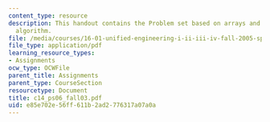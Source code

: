 ```yaml
---
content_type: resource
description: This handout contains the Problem set based on arrays and bubble sort
  algorithm.
file: /media/courses/16-01-unified-engineering-i-ii-iii-iv-fall-2005-spring-2006/e85e702e56ff611b2ad2776317a07a0a_c14_ps06_fall03.pdf
file_type: application/pdf
learning_resource_types:
- Assignments
ocw_type: OCWFile
parent_title: Assignments
parent_type: CourseSection
resourcetype: Document
title: c14_ps06_fall03.pdf
uid: e85e702e-56ff-611b-2ad2-776317a07a0a
---
```

